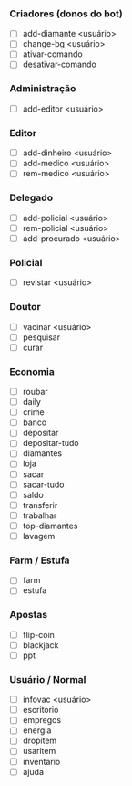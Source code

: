 ### Criadores (donos do bot)

-   [ ] add-diamante <usuário> <quantidade>
-   [ ] change-bg <usuário> <novo-bg>
-   [ ] ativar-comando <comando> <servidor>
-   [ ] desativar-comando <comando> <servidor>

### Administração

-   [ ] add-editor <usuário>

### Editor

-   [ ] add-dinheiro <usuário> <quantidade>
-   [ ] add-medico <usuário>
-   [ ] rem-medico <usuário>

### Delegado

-   [ ] add-policial <usuário>
-   [ ] rem-policial <usuário>
-   [ ] add-procurado <usuário>

### Policial

-   [ ] revistar <usuário>

### Doutor

-   [ ] vacinar <usuário>
-   [ ] pesquisar
-   [ ] curar

### Economia

-   [ ] roubar
-   [ ] daily
-   [ ] crime
-   [ ] banco
-   [ ] depositar
-   [ ] depositar-tudo
-   [ ] diamantes
-   [ ] loja
-   [ ] sacar <quantidade>
-   [ ] sacar-tudo
-   [ ] saldo
-   [ ] transferir
-   [ ] trabalhar
-   [ ] top-diamantes
-   [ ] lavagem <quantia>

### Farm / Estufa

-   [ ] farm
-   [ ] estufa

### Apostas

-   [ ] flip-coin <escolha>
-   [ ] blackjack <valor>
-   [ ] ppt <escolha>

### Usuário / Normal

-   [ ] infovac <usuário>
-   [ ] escritorio
-   [ ] empregos
-   [ ] energia
-   [ ] dropitem
-   [ ] usaritem
-   [ ] inventario
-   [ ] ajuda
